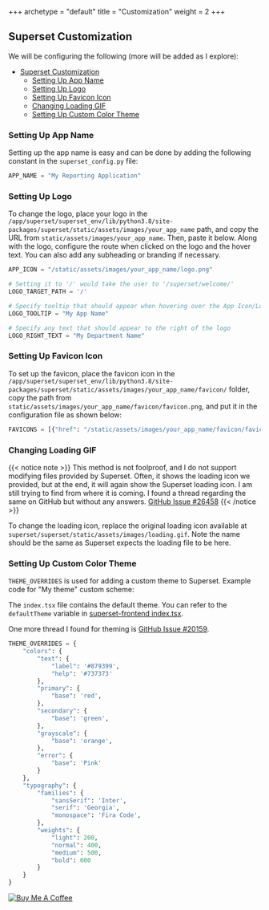 +++ 
archetype = "default" 
title = "Customization" 
weight = 2 
+++


## Superset Customization

We will be configuring the following (more will be added as I explore):

- [Superset Customization](#superset-customization)
  - [Setting Up App Name](#setting-up-app-name)
  - [Setting Up Logo](#setting-up-logo)
  - [Setting Up Favicon Icon](#setting-up-favicon-icon)
  - [Changing Loading GIF](#changing-loading-gif)
  - [Setting Up Custom Color Theme](#setting-up-custom-color-theme)

### Setting Up App Name
Setting up the app name is easy and can be done by adding the following constant in the `superset_config.py` file:

```python
APP_NAME = "My Reporting Application"
```

### Setting Up Logo
To change the logo, place your logo in the `/app/superset/superset_env/lib/python3.8/site-packages/superset/static/assets/images/your_app_name` path, and copy the URL from `static/assets/images/your_app_name`. Then, paste it below. Along with the logo, configure the route when clicked on the logo and the hover text. You can also add any subheading or branding if necessary.

```python
APP_ICON = "/static/assets/images/your_app_name/logo.png"

# Setting it to '/' would take the user to '/superset/welcome/'
LOGO_TARGET_PATH = '/'

# Specify tooltip that should appear when hovering over the App Icon/Logo
LOGO_TOOLTIP = "My App Name"

# Specify any text that should appear to the right of the logo
LOGO_RIGHT_TEXT = "My Department Name"
```

### Setting Up Favicon Icon
To set up the favicon, place the favicon icon in the `/app/superset/superset_env/lib/python3.8/site-packages/superset/static/assets/images/your_app_name/favicon/` folder, copy the path from `static/assets/images/your_app_name/favicon/favicon.png`, and put it in the configuration file as shown below:

```python
FAVICONS = [{"href": "/static/assets/images/your_app_name/favicon/favicon.png"}]
```

### Changing Loading GIF
{{< notice note >}}
This method is not foolproof, and I do not support modifying files provided by Superset. Often, it shows the loading icon we provided, but at the end, it will again show the Superset loading icon. I am still trying to find from where it is coming. I found a thread regarding the same on GitHub but without any answers. [GitHub Issue #26458](https://github.com/apache/superset/issues/26458)
{{< /notice >}}

To change the loading icon, replace the original loading icon available at `superset/superset/static/assets/images/loading.gif`. Note the name should be the same as Superset expects the loading file to be here.

### Setting Up Custom Color Theme
`THEME_OVERRIDES` is used for adding a custom theme to Superset. Example code for "My theme" custom scheme:

The `index.tsx` file contains the default theme. You can refer to the `defaultTheme` variable in [superset-frontend index.tsx](https://github.com/apache/superset/blob/master/superset-frontend/packages/superset-ui-core/src/style/index.tsx).

One more thread I found for theming is [GitHub Issue #20159](https://github.com/apache/superset/issues/20159).

```python
THEME_OVERRIDES = {
    "colors": {
        "text": {
            "label": '#879399',
            "help": '#737373'
        },
        "primary": {
            "base": 'red',
        },
        "secondary": {
            "base": 'green',
        },
        "grayscale": {
            "base": 'orange',
        },
        "error": {
            "base": 'Pink'
        }
    },
    "typography": {
        "families": {
            "sansSerif": 'Inter',
            "serif": 'Georgia',
            "monospace": 'Fira Code',
        },
        "weights": {
            "light": 200,
            "normal": 400,
            "medium": 500,
            "bold": 600
        }
    }
}
```

[![Buy Me A Coffee](https://www.buymeacoffee.com/assets/img/custom_images/orange_img.png)](https://www.buymeacoffee.com/shantanukhond)
